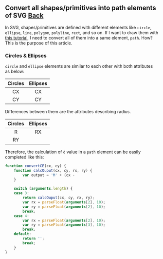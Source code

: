 ## Convert all shapes/primitives into path elements of SVG [Back](./../SVG.md)

In SVG, shapes/primitives are defined with different elements like `circle`, `ellipse`, `line`, `polygon`, `polyline`, `rect`, and so on. If I want to draw them with [this tutorial](./../../canvas/drawing_a_svg/drawing_a_svg.md), I need to convert all of them into a same element, `path`. How? This is the purpose of this article.

### Circles & Ellipses

`circle` and `ellipse` elements are similar to each other with both attributes as below:

**Circles**|**Ellipses**
:-----:|:------:
CX|CX
CY|CY

Differences between them are the attributes describing radius.

**Circles**|**Ellipses**
:-----:|:------:
R|RX
|RY

Therefore, the calculation of `d` value in a `path` element can be easily completed like this:

```js
function convertCE(cx, cy) {
    function calcOuput(cx, cy, rx, ry) {
        var output = 'M' + (cx - 
    }
    
    switch (arguments.length) {
    case 3:
        return calcOuput(cx, cy, rx, ry);
        var rx = parseFloat(arguments[2], 10);
        var ry = parseFloat(arguments[2], 10);
        break;
    case 4:
        var rx = parseFloat(arguments[2], 10);
        var ry = parseFloat(arguments[3], 10);
        break;
    default:
        return '';
        break;
    }
}
```
